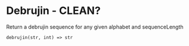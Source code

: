 # Debrujin - CLEAN?
Return a debrujin sequence for any given alphabet and sequenceLength

`debrujin(str, int) => str`
